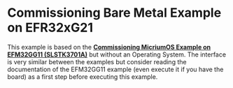 # Commissioning Bare Metal Example on EFR32xG21

This example is based on the [**Commissioning MicriumOS Example on EFM32GG11 (SLSTK3701A)**](../../micrium_os/SLSTK3701A/README.md) but without an Operating System.
The interface is very similar between the examples but consider reading the documentation of the EFM32GG11 example (even execute it if you have the board)
as a first step before executing this example.
